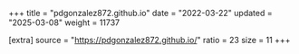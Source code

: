 +++
title = "pdgonzalez872.github.io"
date = "2022-03-22"
updated = "2025-03-08"
weight = 11737

[extra]
source = "https://pdgonzalez872.github.io/"
ratio = 23
size = 11
+++
